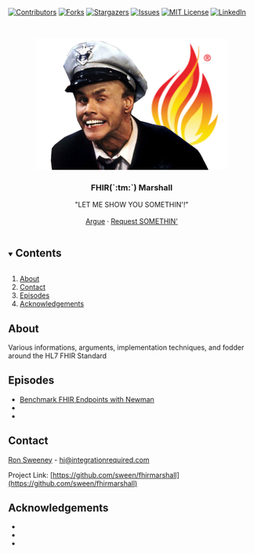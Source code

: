 
<!--
*** Thanks for checking out the Best-README-Template. If you have a suggestion
*** that would make this better, please fork the repo and create a pull request
*** or simply open an issue with the tag "enhancement".
*** Thanks again! Now go create something AMAZING! :D
***
***
***
*** To avoid retyping too much info. Do a search and replace for the following:
*** sween, repo_name, twitter_handle, email, project_title, project_description
-->



<!-- PROJECT SHIELDS -->
<!--
*** I'm using markdown "reference style" links for readability.
*** Reference links are enclosed in brackets [ ] instead of parentheses ( ).
*** See the bottom of this document for the declaration of the reference variables
*** for contributors-url, forks-url, etc. This is an optional, concise syntax you may use.
*** https://www.markdownguide.org/basic-syntax/#reference-style-links
-->
[![Contributors][contributors-shield]][contributors-url]
[![Forks][forks-shield]][forks-url]
[![Stargazers][stars-shield]][stars-url]
[![Issues][issues-shield]][issues-url]
[![MIT License][license-shield]][license-url]
[![LinkedIn][linkedin-shield]][linkedin-url]




<!-- PROJECT LOGO -->
<br />
<p align="center">
  <a href="https://github.com/sween/fhirmarshall">
    <img src="https://github.com/sween/fhirmarshall/raw/main/assets/fhir_marshall.png" alt="Logo">
  </a>

  <h3 align="center">FHIR(`:tm:`) Marshall</h3>

  <p align="center">
    "LET ME SHOW YOU SOMETHIN'!"
    <br />
    <br />
    <a href="https://github.com/sween/fhirmarshall/issues">Argue</a>
    ·
    <a href="https://github.com/sween/fhirmarshall/issues">Request SOMETHIN'</a>
  </p>
</p>



<!-- TABLE OF CONTENTS -->
<details open="open">
  <summary><h2 style="display: inline-block">Contents</h2></summary>
  <ol>
    <li>
      <a href="#about">About</a>
    </li>
    <li><a href="#contact">Contact</a></li>
    <li><a href="#episodes">Episodes</a></li>
    <li><a href="#acknowledgements">Acknowledgements</a></li>
  </ol>
</details>

## About  
Various informations, arguments, implementation techniques, and fodder around the HL7 FHIR Standard  
<!-- CONTACT -->

## Episodes  
* [Benchmark FHIR Endpoints with Newman]()
* []()
* []()  

## Contact  

[Ron Sweeney](https://www.ronsween.com) - hi@integrationrequired.com

Project Link: [https://github.com/sween/fhirmarshall](https://github.com/sween/fhirmarshall)



<!-- ACKNOWLEDGEMENTS -->
## Acknowledgements

* []()
* []()
* []()





<!-- MARKDOWN LINKS & IMAGES -->
<!-- https://www.markdownguide.org/basic-syntax/#reference-style-links -->
[contributors-shield]: https://img.shields.io/github/contributors/sween/fhirmarshall.svg?style=for-the-badge
[contributors-url]: https://github.com/sween/fhirmarshall/graphs/contributors
[forks-shield]: https://img.shields.io/github/forks/sween/fhirmarshall.svg?style=for-the-badge
[forks-url]: https://github.com/sween/fhirmarshall/network/members
[stars-shield]: https://img.shields.io/github/stars/sween/fhirmarshall.svg?style=for-the-badge
[stars-url]: https://github.com/sween/fhirmarshall/stargazers
[issues-shield]: https://img.shields.io/github/issues/sween/fhirmarshall.svg?style=for-the-badge
[issues-url]: https://github.com/sween/fhirmarshall/issues
[license-shield]: https://img.shields.io/github/license/sween/fhirmarshall.svg?style=for-the-badge
[license-url]: https://github.com/sween/fhirmarshall/blob/master/LICENSE.txt
[linkedin-shield]: https://img.shields.io/badge/-LinkedIn-black.svg?style=for-the-badge&logo=linkedin&colorB=555
[linkedin-url]: https://linkedin.com/in/ronsweeney